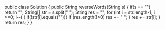 public class Solution {
    public String reverseWords(String s) {
        if(s == "")
            return "";
        String[] str = s.split(" ");
        String res = "";
        for (int i = str.length-1; i >=0; i--) {
           if(!str[i].equals("")){
                if (res.length()>0)
                   res += " ";
           }
           res += str[i];
        }
        return res;
    }
}
